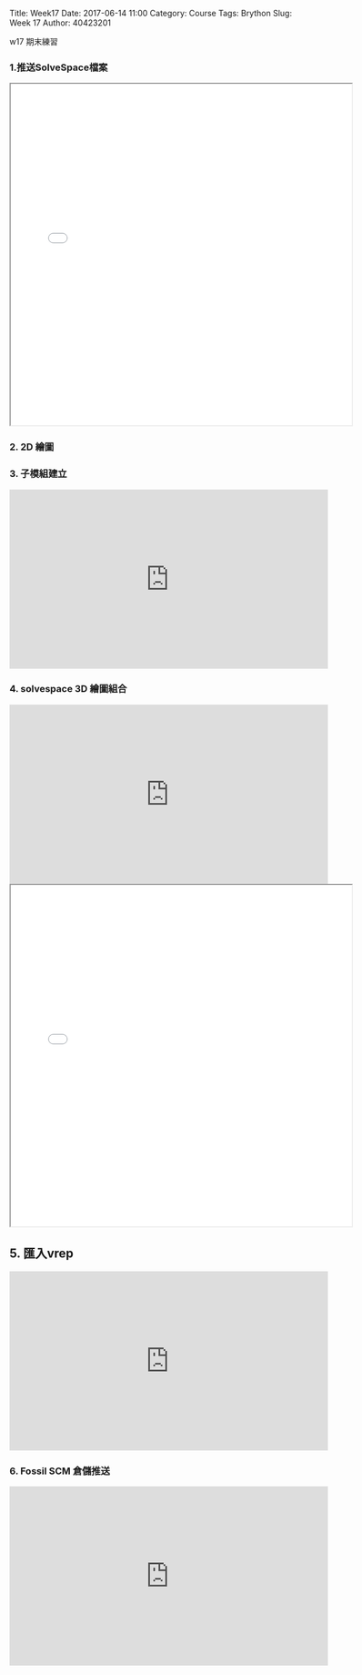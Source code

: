 Title: Week17
Date: 2017-06-14 11:00
Category: Course
Tags: Brython
Slug: Week 17
Author: 40423201



w17 期末練習

<!-- PELICAN_END_SUMMARY -->

<h3> 1.推送SolveSpace檔案</h3>


<iframe src="./../data/w17/40423201.html"width="600"height="600"></iframe>



<h3>2. 2D 繪圖</h3>


<!-- 導入 Brython 標準程式庫 -->
 <script src="../data/Brython-3.3.1/brython.js"></script>
<script src="../data/Brython-3.3.1/brython_stdlib.js"></script>
 
<!-- 啟動 Brython -->
<script>
window.onload=function(){
// 設定 data/py 為共用程式路徑
brython({debug:1, pythonpath:['./../data/py']});
}
</script>

<!-- 以下實際利用  Brython 繪圖-->
<canvas id="onegear2" width="800" height="600"></canvas>
<div id="onegear_div" width="800" height="20"></div>

<script type="text/python3">
from browser import document as doc
import math
# deg 為角度轉為徑度的轉換因子
deg = math.pi/180.
# 定義 Spur 類別
class Spur(object):
    def __init__(self, ctx):
        self.ctx = ctx
 
# 設定畫線參數 
    def create_line(self, x1, y1, x2, y2, width=3, fill="#f78a74"):
        self.ctx.beginPath()
        self.ctx.lineWidth = width
        self.ctx.moveTo(x1, y1)
        self.ctx.lineTo(x2, y2)
        self.ctx.strokeStyle = fill
        self.ctx.stroke()
    def create_line2(self, x1, y1, x2, y2, width=3, fill="#ef8f7c"):
        self.ctx.beginPath()
        self.ctx.lineWidth = width
        self.ctx.moveTo(x1, y1)
        self.ctx.lineTo(x2, y2)
        self.ctx.strokeStyle = fill
        self.ctx.stroke()
    def create_line3(self, x1, y1, x2, y2, width=3, fill="#798aea"):
        self.ctx.beginPath()
        self.ctx.lineWidth = width
        self.ctx.moveTo(x1, y1)
        self.ctx.lineTo(x2, y2)
        self.ctx.strokeStyle = fill
        self.ctx.stroke()
        

    def Gear(self, midx, midy, rp, n=20, pa=20, color="black"):
        
        rp = 250
        imax = 15
        m=2*rp/n
        a=m
        d=1.25*m
        ra=rp+a

        # self.create_line(起點X, 起點Y, 終點X, 終點Y)

        
        self.create_line2(384.1947976951, 169.1567173658, 489.3651263775, 331.3752774882)
        self.create_line2(203.7674751466, 343.7563406556, 247.9521167964, 520.7367176567)
        self.create_line2(247.9521167964, 520.7367176567, 354.7536604990, 409.9593670734)
        self.create_line2(435.3113763855, 357.7743666275, 551.4270504362,423.7243603515)
        self.create_line2(551.4270504362, 301.0651090795, 551.4270504362,423.7243603515)
        self.create_line3(0, 600, 692.2975863138,378.6920323223)
        self.create_line3(0, 600,692.2975863138,600)
        self.create_line2(384.1947976951,169.1567173658,272.2335233745,373.7767003923)
        self.create_line2(203.7674751466,343.7563406556,354.7536604990,409.9593670734)
        self.create_line2(435.3113763855,357.7743666275,551.4270504362,301.0651090795)

        if rd>rb:
            dr = (ra-rd)/imax
        else:
            dr=(ra-rb)/imax
        sigma=math.pi/(2*n)+math.tan(pa*deg)-pa*deg
        for j in range(-9, 10, +1):
            ang=-2.*j*math.pi/n+sigma
            ang2=2.*j*math.pi/n+sigma
            lxd=midx+rd*math.sin(ang2-2.*math.pi/n)
            lyd=midy-rd*math.cos(ang2-2.*math.pi/n)
            for i in range(imax+1):
                if rd>rb:
                    r=rd+i*dr
                else:
                    r=rb+i*dr
                theta=math.sqrt((r*r)/(rb*rb)-1.)
                alpha=theta-math.atan(theta)
                xpt=r*math.sin(alpha-ang)
                ypt=r*math.cos(alpha-ang)
                xd=rd*math.sin(-ang)
                yd=rd*math.cos(-ang)
                if(i==0):
                    last_x = midx+xd
                    last_y = midy-yd
            self.create_line((lxd),(lyd),(midx+xd),(midy-yd),fill=color)
            for i in range(imax+1):
                if rd>rb:
                    r=rd+i*dr
                else:
                    r=rb+i*dr
                theta=math.sqrt((r*r)/(rb*rb)-1.)
                alpha=theta-math.atan(theta)
                xpt=r*math.sin(ang2-alpha)
                ypt=r*math.cos(ang2-alpha)
                xd=rd*math.sin(ang2)
                yd=rd*math.cos(ang2)
                if(i==0):
                    last_x = midx+xd
                    last_y = midy-yd
                self.create_line((midx+xpt),(midy-ypt),(last_x),(last_y),fill=color)   
                if(i==imax):
                    rfx=midx+xpt
                    rfy=midy-ypt
                last_x = midx+xpt
                last_y = midy-ypt
            self.create_line(lfx,lfy,rfx,rfy,fill=color)
canvas = doc['onegear2']
ctx = canvas.getContext("2d")
x = (canvas.width)/2
y = (canvas.height)/2
r = 0.8*(canvas.height/2)
# 齒數
n = 36
# 壓力角
pa = 20
Spur(ctx).Gear(x, y, r, n, pa, "blue")
</script>


<h3>3. 子模組建立</h3>

<iframe width="560" height="315" src="https://www.youtube.com/embed/YkABXlRXNP0" frameborder="0" allowfullscreen></iframe>


<h3>4. solvespace 3D 繪圖組合</h3>

<iframe width="560" height="315" src="https://www.youtube.com/embed/Gdpe7u3dv2w" frameborder="0" allowfullscreen></iframe>

<iframe src="./../data/w17/f.html"width="600"height="600"></iframe>
 


<h2>5. 匯入vrep</h2>

<iframe width="560" height="315" src="https://www.youtube.com/embed/zjmRo41SN8w" frameborder="0" allowfullscreen></iframe>
 

<h3>6. Fossil SCM 倉儲推送</h3>

<iframe width="560" height="315" src="https://www.youtube.com/embed/i_gXHODqk1k" frameborder="0" allowfullscreen></iframe>